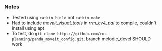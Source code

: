 ### Notes
+ Tested using `catkin build` not `catkin_make`
+ Had to include *moveit_visual_tools* in *rrm_cv4_pal* to compile, couldn't install using apt
+ To test, do `git clone https://github.com/ros-planning/panda_moveit_config.git`, branch melodic_devel SHOULD work
